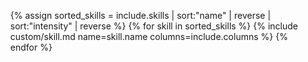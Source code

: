 <ul class="row actions fit">
    {% assign sorted_skills = include.skills | sort:"name" | reverse | sort:"intensity" | reverse %}
    {% for skill in sorted_skills %}
        {% include custom/skill.md name=skill.name columns=include.columns %}
    {% endfor %}
</ul>